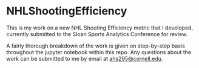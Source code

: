 # NHLShootingEfficiency

This is my work on a new NHL Shooting Efficiency metric that I developed, currently submitted to the Sloan Sports Analytics Conference for review.

A fairly thorough breakdown of the work is given on step-by-step basis throughout the jupyter notebook within this repo.
Any questions about the work can be submitted to me by email at ahs295@cornell.edu.
